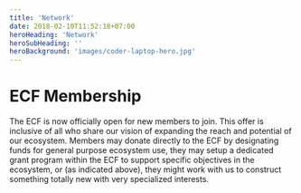 ```yaml
---
title: 'Network'
date: 2018-02-10T11:52:18+07:00
heroHeading: 'Network'
heroSubHeading: ''
heroBackground: 'images/coder-laptop-hero.jpg'
---
```


# ECF Membership

The ECF is now officially open for new members to join. This offer is inclusive of all who share our vision of expanding the reach and potential of our ecosystem. Members may donate directly to the ECF by designating funds for general purpose ecosystem use, they may setup a dedicated grant program within the ECF to support specific objectives in the ecosystem, or (as indicated above), they might work with us to construct something totally new with very specialized interests.
